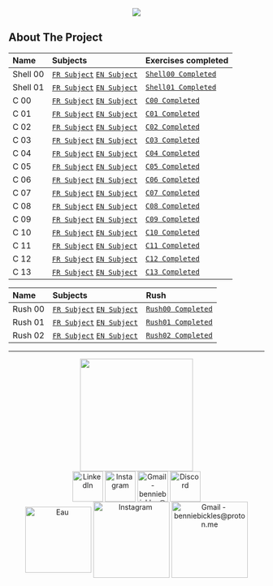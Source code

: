 <p align="center">
  <img src="https://zupimages.net/up/22/37/5q09.png" />
</p>

<!-- ABOUT THE PROJECT -->
## About The Project

Name	|	Subjects       |  Exercises completed
:----------------------------|:------------------------|:-----------------------
Shell 00	|	 [`FR Subject`](Shell-00/Shell-00_Sujet.pdf) [`EN Subject`](Shell-00/Shell-00_EN.pdf)       | [`Shell00 Completed`](Shell-00)
Shell 01	|	[`FR Subject`](Shell-01/Shell-01_Sujet.pdf) [`EN Subject`](Shell-01/Shell-01_EN.pdf)| [`Shell01 Completed`](Shell-01)
C 00	|	[`FR Subject`](C00/C-00_Sujet.pdf) [`EN Subject`](C00/C-00_EN.pdf)| [`C00 Completed`](C00)
C 01	|	[`FR Subject`](C01/C-01_Sujet.pdf) [`EN Subject`](C01/C-01_EN.pdf)   | [`C01 Completed`](C01)
C 02	|	[`FR Subject`](C02/C-02_Sujet.pdf) [`EN Subject`](C02/C-02_EN.pdf)| [`C02 Completed`](C02)
C 03	|	[`FR Subject`](C03/C-03_Sujet.pdf) [`EN Subject`](C03/C-03_EN.pdf) | [`C03 Completed`](C03)
C 04	|	[`FR Subject`](C04/C-04_Sujet.pdf) [`EN Subject`](C04/C-04_EN.pdf) | [`C04 Completed`](C04)
C 05	|	[`FR Subject`](C05/C-05_Sujet.pdf) [`EN Subject`](C05/C-05_EN.pdf)  | [`C05 Completed`](C05)
C 06	|	[`FR Subject`](C06/C-06_Sujet.pdf) [`EN Subject`](C06/C-06_EN.pdf)  | [`C06 Completed`](C06)
C 07	|	[`FR Subject`](C07/C-07_Sujet.pdf) [`EN Subject`](C07/C-07_EN.pdf)  | [`C07 Completed`](C07)
C 08	|	[`FR Subject`](C08/C-08_Sujet.pdf) [`EN Subject`](C08/C-08_EN.pdf)  | [`C08 Completed`](C08)
C 09	|	[`FR Subject`](C09/C-09_Sujet.pdf) [`EN Subject`](C09/C-09_EN.pdf)  | [`C09 Completed`](C09)
C 10	|	[`FR Subject`](C10/C-10_Sujet.pdf) [`EN Subject`](C10/C-10_EN.pdf)  | [`C10 Completed`](C10)
C 11	|	[`FR Subject`](C11/C-11_Sujet.pdf) [`EN Subject`](C11/C-11_EN.pdf)  | [`C11 Completed`](C11)
C 12	|	[`FR Subject`](C12/C-12_Sujet.pdf) [`EN Subject`](C12/C-12_EN.pdf)  | [`C12 Completed`](C12)
C 13	|	[`FR Subject`](C13/C-13_Sujet.pdf) [`EN Subject`](C13/C-13_EN.pdf)  | [`C13 Completed`](C13)

Name	|	Subjects       |  Rush 
:----------------------------|:------------------------|:-----------------------
Rush 00	|	 [`FR Subject`](Rush-00/Rush-00_Sujet.pdf) [`EN Subject`](Rush-00/Rush-00_EN.pdf)       | [`Rush00 Completed`](Rush-00)
Rush 01	|	[`FR Subject`](Rush-01/Rush-01_Sujet.pdf) [`EN Subject`](Rush-01/Rush-01_EN.pdf)| [`Rush01 Completed`](Rush-01)
Rush 02	|	[`FR Subject`](Rush-02/Rush-02_Sujet.pdf) [`EN Subject`](Rush-02/Rush-02_EN.pdf)| [`Rush02 Completed`](Rush-02)

__________________________________________________________________
<div align="center">
	<div>
	<img height="222em" src="https://zupimages.net/up/22/37/w8q5.png">
	</div>
	<div>
	<div>
    	</div>
    	<div>
  	<a href="https://www.youtube.com/watch?v=bpmeHdOvoX0" target="_blank"><img align="center" alt="LinkedIn" height="60" src="https://user-images.githubusercontent.com/81205527/157161849-01a9df02-bf32-45be-add4-122bc40b48cf.png"></a>
	<a href="https://youtu.be/GJ0mO8P37Eg" target="_blank"><img align="center" alt="Instagram" height="60" src="https://user-images.githubusercontent.com/81205527/157161841-19ec3ab2-2c8f-4ec0-8b9d-3cd885256098.png"></a>
	<a href = "https://youtu.be/_yrkWU6TDwQ"> <img align="center" alt="Gmail - benniebickles@proton.me" height="60" src="https://user-images.githubusercontent.com/81205527/157161831-eb9dffee-404b-4ffe-b0af-34671219f7fb.png"></a>
	<a href="https://youtu.be/2k0SmqbBIpQ" target="_blank"><img align="center" alt="Discord" height="60" src="https://user-images.githubusercontent.com/81205527/157161820-de88dc63-61a3-4c9f-9445-07ac98bf0bc2.png"></a>
	</div>
</div>
<div align="center">
    	<div>
	<a href="https://www.youtube.com/watch?v=bpmeHdOvoX0" target="_blank"><img align="center" alt="Eau" height="130" src="https://zupimages.net/up/22/37/uf9w.png"></a>
	<a href="https://youtu.be/GJ0mO8P37Eg" target="_blank"><img align="center" alt="Instagram" height="150" src="https://zupimages.net/up/22/37/qinh.png"></a>
	<a href = "https://youtu.be/_yrkWU6TDwQ"> <img align="center" alt="Gmail - benniebickles@proton.me" height="150" src="https://zupimages.net/up/22/37/onlz.png"></a>
	</div>
</div>
